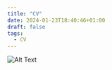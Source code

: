 ```yaml
---
title: "CV"
date: 2024-01-23T18:40:46+01:00
draft: false
tags:
  - CV
---
```



![Alt Text](/images/cv/CV_RAJON.tiff)
